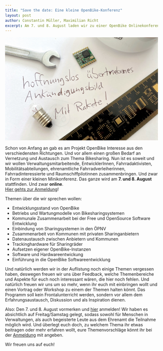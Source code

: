 ```yaml
---
title: "Save the date: Eine kleine OpenBike-Konferenz"
layout: post
author: Constantin Müller, Maximilian Richt
excerpt: Am 7. und 8. August laden wir zu einer OpenBike Onlinekonferenz ein
---
```


![](/assets/images/blog/20200630_uebertriebeneskonferenzankuendigungsbild.jpg)

Schon von Anfang an gab es am Projekt OpenBike Interesse aus den verschiedensten Richtungen. Und vor allem einen großen Bedarf an Vernetzung und Austausch zum Thema Bikesharing. Nun ist es soweit und wir wollen Verwaltungsmitarbeitende, EntwicklerInnen, Fahrradaktivisten, Mobilitätsabteilungen, ehrenamtliche Fahrradverleiherinnen, Fahrradinteressierte und Raumschiffpilotinnen zusammenbringen. Und zwar in Form einer kleinen Minikonferenz. Das ganze wird am **7. und 8. August** stattfinden. Und zwar **online**.   
[Hier gehts zur Anmeldung](https://veranstaltung-stadt.ulm.de/openbike2020/)!

Themen über die wir sprechen wollen:

 * Entwicklungsstand von OpenBike
 * Betriebs und Wartungmodelle von Bikesharingsystemen
 * Kommunale Zusammenarbeit bei der Free und OpenSource Software Entwicklung
 * Einbindung von Sharingsystemen in den ÖPNV
 * Zusammenarbeit von Kommunen mit privaten Sharinganbietern
 * Datenaustausch zwischen Anbietern und Kommunen
 * Trackinghardware für Sharingräder
 * Aufsetzen eigener OpenBike-Instanzen
 * Software und Hardwareentwickung
 * Einführung in die OpenBike Softwareentwicklung


Und natürlich werden wir in der Auflistung noch einige Themen vergessen haben, deswegen freuen wir uns über Feedback, welche Themenbereiche und Aspekte für euch noch interessant wären, die hier noch fehlen. Und natürlich freuen wir uns um so mehr, wenn ihr euch mit einbringen wollt und einen Vortrag oder Workshop zu einem der Themen halten könnt.
Das Programm soll kein Frontalunterricht werden, sondern vor allem dem Erfahrungsaustausch, Diskussion und als Inspiration dienen.

Also: Den 7. und 8. August vormerken und [hier](https://veranstaltung-stadt.ulm.de/openbike2020/) anmelden! Wir haben es absichtlich auf Freitag/Samstag gelegt, sodass sowohl für Menschen in Verwaltungen, als auch begeisterte Leute aus dem Ehrenamt die Teilnahme möglich wird. Und überlegt euch doch, zu welchem Thema ihr etwas beitragen oder mehr erfahren wollt, eure Themenvorschläge könnt ihr bei der [Anmeldung](https://veranstaltung-stadt.ulm.de/openbike2020/) mit angeben.  

Wir freuen uns auf euch!
